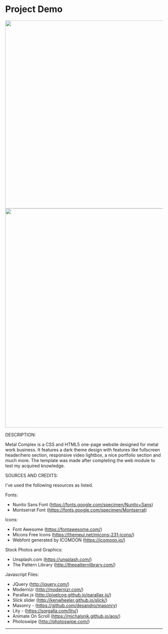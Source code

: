 # Project Demo
<!-- ![Desktop photos](metal-complex.png)
![Desktop photos](https://github.com/smyrmnsr/MetalComplex/blob/master/metal-complex-mobile-2.png) -->

<img src="https://github.com/smyrmnsr/MetalComplex/blob/master/metal-complex.png)" width="1000" height="600">
<img src="https://github.com/smyrmnsr/MetalComplex/blob/master/metal-complex-mobile-2.png)" width="1000" height="700">

DESCRIPTION:

Metal Complex is a CSS and  HTML5 one-page website designed for metal work business. It features a dark theme design with 
features like fullscreen header/hero section, responsive video lightbox, a nice portfolio section 
and much more. The template was made after completing the web module to test my acquired knowledge. 


SOURCES AND CREDITS:

I've used the following resources as listed.

Fonts:
 - Nunito Sans Font (https://fonts.google.com/specimen/Nunito+Sans)
 - Montserrat Font (https://fonts.google.com/specimen/Montserrat) 

Icons:
 - Font Awesome (https://fontawesome.com/)
 - Micons Free Icons (https://themeui.net/micons-231-icons/)
 - Webfont generated by ICOMOON (https://icomoon.io/) 

Stock Photos and Graphics:
 - Unsplash.com (https://unsplash.com/)
 - The Pattern Library (http://thepatternlibrary.com/)
 
Javascript Files:
 - JQuery (http://jquery.com/)
 - Modernizr (http://modernizr.com/)
 - Parallax.js (http://pixelcog.github.io/parallax.js/)
 - Slick slider (http://kenwheeler.github.io/slick/)
 - Masonry - (https://github.com/desandro/masonry)
 - Lity - (https://sorgalla.com/lity/)
 - Animate On Scroll (https://michalsnik.github.io/aos/)
 - Photoswipe (http://photoswipe.com/)


-------------------------------------------------------------------------------------------------------

